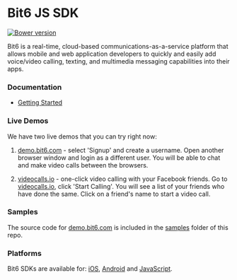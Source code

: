 Bit6 JS SDK
=======================
[![Bower version](https://badge.fury.io/bo/bit6.svg)](https://github.com/bit6/bit6-js-sdk)

Bit6 is a real-time, cloud-based communications-as-a-service platform that allows mobile and web application developers to quickly and easily add voice/video calling, texting, and multimedia messaging capabilities into their apps.

### Documentation
* [Getting Started](https://bit6.github.io/bit6-js-sdk/)

### Live Demos
We have two live demos that you can try right now:

1. [demo.bit6.com](http://demo.bit6.com) - select 'Signup' and create a username. Open another browser window and login as a different user. You will be able to chat and make video calls between the browsers.

2. [videocalls.io](https://videocalls.io) - one-click video calling with your Facebook friends. Go to [videocalls.io](https://videocalls.io), click 'Start Calling'. You will see a list of your friends who have done the same. Click on a friend's name to start a video call.

### Samples
The source code for [demo.bit6.com](http://demo.bit6.com) is included in the [samples](https://github.com/bit6/bit6-js-sdk/tree/master/samples) folder of this repo.

### Platforms
Bit6 SDKs are available for: [iOS](https://github.com/bit6/bit6-ios-sdk), [Android](https://github.com/bit6/bit6-android-sdk) and [JavaScript](https://github.com/bit6/bit6-js-sdk).
